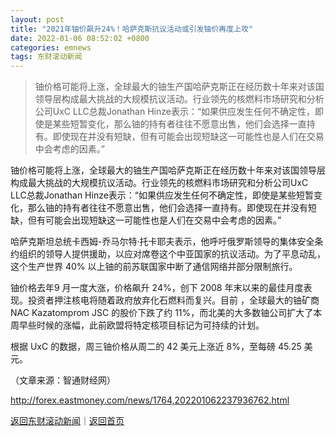 ```yaml
---
layout: post
title: "2021年铀价飙升24%！哈萨克斯抗议活动或引发铀价再度上攻"
date: 2022-01-06 08:52:02 +0800
categories: emnews
tags: 东财滚动新闻
---
```

> 铀价格可能将上涨，全球最大的铀生产国哈萨克斯正在经历数十年来对该国领导层构成最大挑战的大规模抗议活动。行业领先的核燃料市场研究和分析公司UxC LLC总裁Jonathan Hinze表示：“如果供应发生任何不确定性，即使是某些短暂变化，那么铀的持有者往往不愿意出售，他们会选择一直持有。即使现在并没有短缺，但有可能会出现短缺这一可能性也是人们在交易中会考虑的因素。”

<p>铀价格可能将上涨，全球最大的铀生产国哈萨克斯正在经历数十年来对该国领导层构成最大挑战的大规模抗议活动。行业领先的核燃料市场研究和分析公司UxC LLC总裁Jonathan Hinze表示：“如果供应发生任何不确定性，即使是某些短暂变化，那么铀的持有者往往不愿意出售，他们会选择一直持有。即使现在并没有短缺，但有可能会出现短缺这一可能性也是人们在交易中会考虑的因素。”</p>
 <p>哈萨克斯坦总统卡西姆-乔马尔特·托卡耶夫表示，他呼吁俄罗斯领导的集体安全条约组织的领导人提供援助，以应对席卷这个中亚国家的抗议活动。为了平息动乱，这个生产世界 40% 以上铀的前苏联国家中断了通信网络并部分限制旅行。</p>
 <p>铀价格去年9 月一度大涨，价格飙升 24%，创下 2008 年末以来的最佳月度表现。投资者押注核电将随着政府放弃化石燃料而复兴。目前 ，全球最大的铀矿商NAC Kazatomprom JSC 的股价下跌了约 11%，而北美的大多数铀公司扩大了本周早些时候的涨幅，此前欧盟将特定核项目标记为可持续的计划。</p>
 <p>根据 UxC 的数据，周三铀价格从周二的 42 美元上涨近 8%，至每磅 45.25 美元。</p><p class="em_media">（文章来源：智通财经网）</p>

<http://forex.eastmoney.com/news/1764,202201062237936762.html>

[返回东财滚动新闻](//finews.withounder.com/emnews/)｜[返回首页](//finews.withounder.com/)